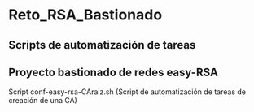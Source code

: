 # Reto_RSA_Bastionado
Scripts de automatización de tareas
-------------------------------------
Proyecto bastionado de redes easy-RSA
-------------------------------------
Script conf-easy-rsa-CAraiz.sh (Script de automatización de tareas de creación de una CA)

